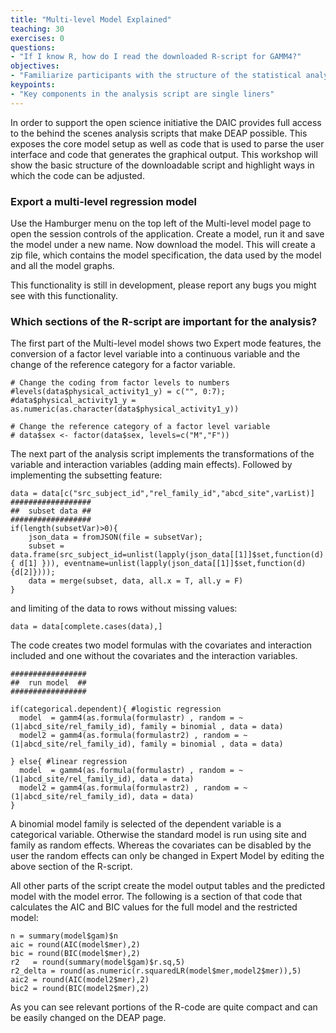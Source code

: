 ```yaml
---
title: "Multi-level Model Explained"
teaching: 30
exercises: 0
questions:
- "If I know R, how do I read the downloaded R-script for GAMM4?"
objectives:
- "Familiarize participants with the structure of the statistical analysis script."
keypoints:
- "Key components in the analysis script are single liners"
---
```


In order to support the open science initiative the DAIC provides full access to the behind the scenes analysis scripts that make DEAP possible. This exposes the core model setup as well as code that is used to parse the user interface and code that generates the graphical output. This workshop will show the basic structure of the downloadable script and highlight ways in which the code can be adjusted.

### Export a multi-level regression model

Use the Hamburger menu on the top left of the Multi-level model page to open the session controls of the application. Create a model, run it and save the model under a new name. Now download the model. This will create a zip file, which contains the model specification, the data used by the model and all the model graphs.

This functionality is still in development, please report any bugs you might see with this functionality.


### Which sections of the R-script are important for the analysis?

The first part of the Multi-level model shows two Expert mode features, the conversion of a factor level variable into a continuous variable and the change of the reference category for a factor variable.

```{r}
# Change the coding from factor levels to numbers
#levels(data$physical_activity1_y) = c("", 0:7);
#data$physical_activity1_y = as.numeric(as.character(data$physical_activity1_y))

# Change the reference category of a factor level variable
# data$sex <- factor(data$sex, levels=c("M","F"))
```
The next part of the analysis script implements the transformations of the variable and interaction variables (adding main effects). Followed by implementing the subsetting feature:

```{r}
data = data[c("src_subject_id","rel_family_id","abcd_site",varList)]
##################
##  subset data ##
##################
if(length(subsetVar)>0){
    json_data = fromJSON(file = subsetVar);
    subset = data.frame(src_subject_id=unlist(lapply(json_data[[1]]$set,function(d){ d[1] })), eventname=unlist(lapply(json_data[[1]]$set,function(d){d[2]})));
    data = merge(subset, data, all.x = T, all.y = F)
}
```
and limiting of the data to rows without missing values:
```{r}
data = data[complete.cases(data),]
```
The code creates two model formulas with the covariates and interaction included and one without the covariates and the interaction variables.
```{r}
#################
##  run model  ##
#################

if(categorical.dependent){ #logistic regression
  model  = gamm4(as.formula(formulastr) , random = ~(1|abcd_site/rel_family_id), family = binomial , data = data)
  model2 = gamm4(as.formula(formulastr2) , random = ~(1|abcd_site/rel_family_id), family = binomial , data = data)
  
} else{ #linear regression
  model  = gamm4(as.formula(formulastr) , random = ~(1|abcd_site/rel_family_id), data = data)
  model2 = gamm4(as.formula(formulastr2) , random = ~(1|abcd_site/rel_family_id), data = data)
}
```
A binomial model family is selected of the dependent variable is a categorical variable. Otherwise the standard model is run using site and family as random effects. Whereas the covariates can be disabled by the user the random effects can only be changed in Expert Model by editing the above section of the R-script.

All other parts of the script create the model output tables and the predicted model with the model error. The following is a section of that code that calculates the AIC and BIC values for the full model and the restricted model:
```{r}
n = summary(model$gam)$n
aic = round(AIC(model$mer),2)
bic = round(BIC(model$mer),2)
r2   = round(summary(model$gam)$r.sq,5)
r2_delta = round(as.numeric(r.squaredLR(model$mer,model2$mer)),5)
aic2 = round(AIC(model2$mer),2)
bic2 = round(BIC(model2$mer),2)
```
As you can see relevant portions of the R-code are quite compact and can be easily changed on the DEAP page.
